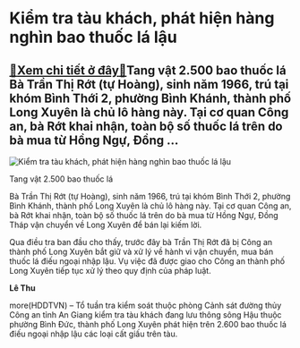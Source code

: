 Kiểm tra tàu khách, phát hiện hàng nghìn bao thuốc lá lậu
=========================================================

[:gift:Xem chi tiết ở đây:gift:](https://hddtvn.com/kiem-tra-tau-khach-phat-hien-hang-nghin-bao-thuoc-la-lau/)Tang vật 2.500 bao thuốc lá Bà Trần Thị Rớt (tự Hoàng), sinh năm 1966, trú tại khóm Bình Thới 2, phường Bình Khánh, thành phố Long Xuyên là chủ lô hàng này. Tại cơ quan Công an, bà Rớt khai nhận, toàn bộ số thuốc lá trên do bà mua từ Hồng Ngự, Đồng …
----------------------------------------------------------------------------------------------------------------------------------------------------------------------------------------------------------------------------------------------------------





![Kiểm tra tàu khách, phát hiện hàng nghìn bao thuốc lá lậu](https://hddtvn.com/wp-content/uploads/2021/01/1009_tang_vat_thuoc_la.jpg "Kiểm tra tàu khách, phát hiện hàng nghìn bao thuốc lá lậu")


Tang vật 2.500 bao thuốc lá



Bà Trần Thị Rớt (tự Hoàng), sinh năm 1966, trú tại khóm Bình Thới 2, phường Bình Khánh, thành phố Long Xuyên là chủ lô hàng này. Tại cơ quan Công an, bà Rớt khai nhận, toàn bộ số thuốc lá trên do bà mua từ Hồng Ngự, Đồng Tháp vận chuyển về Long Xuyên để bán lại kiếm lời.


Qua điều tra ban đầu cho thấy, trước đây bà Trần Thị Rớt đã bị Công an thành phố Long Xuyên bắt giữ và xử lý về hành vi vận chuyển, mua bán thuốc lá điếu ngoại nhập lậu. Vụ việc đã được giao cho Công an thành phố Long Xuyên tiếp tục xử lý theo quy định của pháp luật.




**Lê Thu**



more(HDDTVN) – Tổ tuần tra kiểm soát thuộc phòng Cảnh sát đường thủy Công an tỉnh An Giang kiểm tra tàu khách đang lưu thông sông Hậu thuộc phường Bình Đức, thành phố Long Xuyên phát hiện trên 2.600 bao thuốc lá điếu ngoại nhập lậu các loại cất giấu trên tàu.

